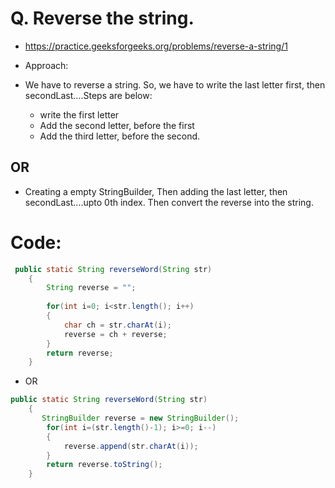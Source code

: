 # Q. Reverse the string.
- https://practice.geeksforgeeks.org/problems/reverse-a-string/1

- Approach: 
 - We have to reverse a string. So, we have to write the last letter first, then secondLast....Steps are below:
    - write the first letter
    - Add the second letter, before the first
    - Add the third letter, before the second.

## OR

-  Creating a empty StringBuilder, Then adding the last letter, then secondLast....upto 0th index.
          Then convert the reverse into the string. 

# Code:
```java
 public static String reverseWord(String str)
    {
        String reverse = "";
        
        for(int i=0; i<str.length(); i++)
        {
            char ch = str.charAt(i);
            reverse = ch + reverse;
        }
        return reverse;
    }

```

- OR
```java
public static String reverseWord(String str)
    {
       StringBuilder reverse = new StringBuilder();
        for(int i=(str.length()-1); i>=0; i--)
        {
            reverse.append(str.charAt(i));
        }
        return reverse.toString();
    }
```

